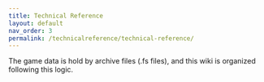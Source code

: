 ```yaml
---
title: Technical Reference
layout: default
nav_order: 3
permalink: /technicalreference/technical-reference/
---
```


The game data is hold by archive files (.fs files), and this wiki is organized following this logic.
